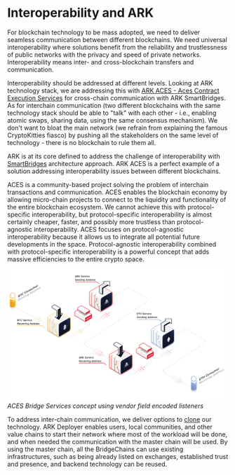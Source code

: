 # Interoperability and ARK

For blockchain technology to be mass adopted, we need to deliver seamless communication between different blockchains. We need universal interoperability where solutions benefit from the reliability and trustlessness of public networks with the privacy and speed of private networks. Interoperability means inter- and cross-blockchain transfers and communication.

Interoperability should be addressed at different levels. Looking at ARK technology stack, we are addressing this with  [ARK ACES - Aces Contract Execution Services](https://arkaces.com/) for cross-chain communication with ARK SmartBridges. As for interchain communication (two different blockchains with the same technology stack should be able to "talk" with each other - i.e., enabling atomic swaps, sharing data, using the same consensus mechanism). We don't want to bloat the main network (we refrain from explaining the famous CryptoKitties fiasco) by pushing all the stakeholders on the same level of technology - there is no blockchain to rule them all.

ARK is at its core defined to address the challenge of interoperability with  [SmartBridges](/introduction/ark/how-does-ark-smartbridge-work)  architecture approach. ARK ACES is a perfect example of a solution addressing interoperability issues between different blockchains.

ACES is a community-based project solving the problem of interchain transactions and communication. ACES enables the blockchain economy by allowing micro-chain projects to connect to the liquidity and functionality of the entire blockchain ecosystem. We cannot achieve this with protocol-specific interoperability, but protocol-specific interoperability is almost certainly cheaper, faster, and possibly more trustless than protocol-agnostic interoperability. ACES focuses on protocol-agnostic interoperability because it allows us to integrate all potential future developments in the space. Protocol-agnostic interoperability combined with protocol-specific interoperability is a powerful concept that adds massive efficiencies to the entire crypto space.

![ACES](./assets/interoperability-and-ark/5536406-aces-linking-services.png)
*ACES Bridge Services concept using vendor field encoded listeners*

To address inter-chain communication, we deliver options to [clone](https://github.com/arkecosystem/deployer) our technology. ARK Deployer enables users, local communities, and other value chains to start their network where most of the workload will be done, and when needed the communication with the master chain will be used. By using the master chain, all the BridgeChains can use existing infrastructures, such as being already listed on exchanges, established trust and presence, and backend technology can be reused.
